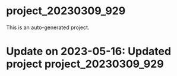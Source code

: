 # project_20230309_929

This is an auto-generated project.

# Update on 2023-05-16: Updated project project_20230309_929
